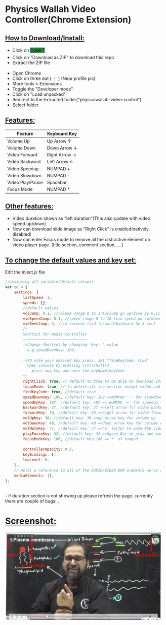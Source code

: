 # Physics Wallah Video Controller(Chrome Extension)

## <ins>How to Download/Install:</ins>

- Click on <span style="background-color:#238636; ">Code 🢓</span>
- Click on "Download as ZIP" to download this repo
- Extract the ZIP file
  <br>
  <br>
- Open Chrome
- Click on three dot ( ⋮ ) (Near profile pic)
- More tools > Extensions
- Toggle the "Developer mode"
- Click on "Load unpacked"
- Redirect to the Extracted folder("physicswallah-video-control")
- Select folder

## <ins>Features:</ins>

| Feature          | Keyboard Key  |
| ---------------- | ------------- |
| Volume Up        | Up Arrow ↑    |
| Volume Down      | Down Arrow ↓  |
| Video Forward    | Right Arrow → |
| Video Backward   | Left Arrow ←  |
| Video Speedup    | NUMPAD +      |
| Video Slowdown   | NUMPAD -      |
| Video Play/Pause | Spacebar      |
| Focus Mode       | NUMPAD \*     |

## <ins>Other features:</ins>

- Video duration shown as "left duration"(This also update with video speed up/down)
- Now can download slide image as "Right Click" is enabled(natively disabled)
- Now can enter Focus mode to remove all the distractive element on video player page. (title section, comment section,.....)

## <ins>To change the default values and key set:</ins>

Edit the inject.js file

```javascript
//assigning all variable(default values)
var tc = {
	settings: {
		lastSpeed: 1,
		speeds: {},
		//default values
		volJump: 0.1, //volume range 0 to 1-(volume go up/down by 0.1x
		vidSpeedJump: 0.1, //speed range 0 to 10-(vid speed go up/down by 0.1x)
		vidSeekJump: 5, //in seconds-(vid forward/backward by 5 sec)
		/*
		Shortcut for media controller
		~~~~~~~~~~~~~~~~~~~~~~~~~~~~~
		->Change Shortcut by changing 'Key: ' value
		  e.g.speedDownKey: 109,

		->TO note your desired key press, set "findKeyCode: true"
		  Open console by pressing crtl+shift+J,
			press any key and note the keyName/keyCode
		*/
		rightClick: true, // default to true to be able to download image
		focusMode: true, // to delete all the section except video and slides
		findKeyCode: true, //default true
		speedDownKey: 109, //default key: 109 =>NUMPAD '-' for slowdown the video
		speedUpKey: 107, //default key: 107 => NUMPAD '+' for speedup the video
		backwardKey: 37, //default key: 37 =>left arrow for video backwarding
		forwardKey: 39, //default key: 39 =>right arrow for video forwarding
		volUpKey: 38, //default key: 38 =>up arrow key for volume up
		volDownKey: 40, //default key: 40 =>down arrow key for volume down
		volMuteKey: 77, //default key: 77 =>'m' letter to mute the video
		playPauseKey: 32, //default key: 32 =>Space Bar to play and pause the video
		focusModeKey: 106, //default key:106 =>'*' of numpad

		controllerOpacity: 0.3,
		keyBindings: [],
		logLevel: 6,
	},
	// Holds a reference to all of the AUDIO/VIDEO DOM elements we've attached to
	mediaElements: [],
};
```

<br>
- if duration section is not showing up please refresh the page. currently there are couple of bugs...
<br>

# <ins>Screenshot:</ins>

![image info](Screenshot.jpg)
